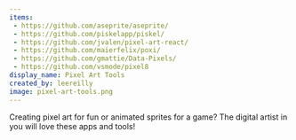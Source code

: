 ```yaml
---
items:
 - https://github.com/aseprite/aseprite/
 - https://github.com/piskelapp/piskel/
 - https://github.com/jvalen/pixel-art-react/
 - https://github.com/maierfelix/poxi/
 - https://github.com/gmattie/Data-Pixels/
 - https://github.com/vsmode/pixel8
display_name: Pixel Art Tools
created_by: leereilly
image: pixel-art-tools.png
---
```

Creating pixel art for fun or animated sprites for a game? The digital artist in you will love these apps and tools!
